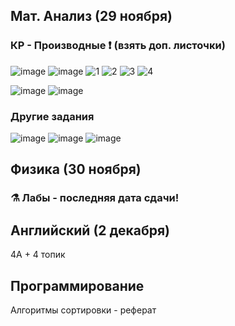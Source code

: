 ## Мат. Анализ (29 ноября)
### КР - Производные ❗ (взять доп. листочки)
![image](https://user-images.githubusercontent.com/70198995/203550629-b4933634-af13-4578-b342-83e2389bccf0.png)
![image](https://user-images.githubusercontent.com/70198995/203550756-2e125d05-f5dd-4ba2-8040-0ca7ba826072.png)
![1](https://user-images.githubusercontent.com/70198995/203550907-2e232290-4f93-4d1f-9956-8cb650813306.png)
![2](https://user-images.githubusercontent.com/70198995/203550985-b1d8a538-ae7e-4801-b957-b80ca369f7c8.png)
![3](https://user-images.githubusercontent.com/70198995/203551038-aafc52ea-68e9-471e-b75e-434caede8f97.png)
![4](https://user-images.githubusercontent.com/70198995/203551075-83084841-1fb1-4b33-a61a-d05dbaeddac5.png)

![image](https://user-images.githubusercontent.com/70198995/203549519-83124991-2f52-414d-ac62-58d1b97073bb.png)
![image](https://user-images.githubusercontent.com/70198995/203549596-730b2c6b-e792-4cc1-896b-1487c9c28e23.png)

### Другие задания
![image](https://user-images.githubusercontent.com/70198995/203549329-64012578-d554-45b8-9c8b-348e972850e6.png)
![image](https://user-images.githubusercontent.com/70198995/203549339-4937427f-884c-43b8-9ef2-b942a62dd994.png)
![image](https://user-images.githubusercontent.com/70198995/203549389-0cdcff7b-b3f9-4013-bad6-f769be530672.png)

## Физика (30 ноября)
### ⚗️ Лабы - последняя дата сдачи!

## Английский (2 декабря)
4A + 4 топик
## Программирование
Алгоритмы сортировки - реферат

